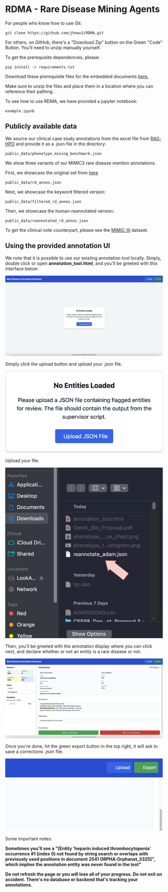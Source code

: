 # RDMA - Rare Disease Mining Agents


For people who know how to use Git:

    git clone https://github.com/jhnwu3/RDMA.git

For others, on GitHub, there's a "Download Zip" button on the Green "Code" Button. You'll need to unzip manually yourself.

To get the prerequisite dependencies, please:
    
    pip install -r requirements.txt

Download these prerequisite files for the embedded documents [here.](https://drive.google.com/file/d/16wpcexHf2KDZ4w2qBHrTp8dn1oa59ABM/view?usp=sharing)

Make sure to unzip the files and place them in a location where you can reference their pathing.

To see how to use RDMA, we have provided a jupyter notebook:

    example.ipynb

## Publicly available data

We source our clinical case study annotations from the excel file from [RAG-HPO](https://github.com/PoseyPod/RAG-HPO) and provide it as a .json file in the directory: 
    
    public_data/phenotype_mining_benchmark.json

We show three variants of our MIMIC3 rare disease mention annotations. 

First, we showcase the original set from [here](https://github.com/acadTags/Rare-disease-identification/tree/main/data%20annotation)

    public_data/rd_annos.json

Next, we showcase the keyword filtered version:

    public_data/filtered_rd_annos.json

Then, we showcase the human-reannotated version:

    public_data/reannotated_rd_annos.json

To get the clinical note counterpart, please see the [MIMIC-III](https://physionet.org/content/mimiciii/1.4/) dataset.

## Using the provided annotation UI
We note that it is possible to use our existing annotation tool locally. Simply, double click or open **annotation_tool.html**, and you'll be greeted with this interface below:

![UI_Interface](figs/AnnotationToolUI.png)

Simply click the upload button and upload your .json file. 

![Upload Button](figs/UploadButton.png)

Upload your file.

![Upload Button Clicked](figs/UploadButtonAnnotation.drawio.png)


Then, you'll be greeted with the annotation display where you can click next, and declare whether or not an entity is a rare disease or not.

![Annotating](figs/AnnotatingUI.png)

Once you're done, hit the green export button in the top right, it will ask to save a corrections .json file. 

![ExportButton](figs/ExportButton.png)


Some important notes:

**Sometimes you'll see a "[Entity 'heparin induced thrombocytopenia' occurrence #1 (index 0) not found by string search or overlaps with previously used positions in document 2541 ORPHA:Orphanet_3325]", which implies the annotation entity was never found in the text"**

**Do not refresh the page or you will lose all of your progress. Do not exit on accident. There's no database or backend that's tracking your annotations.**